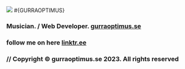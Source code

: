 <img src="https://www.gurraoptimus.se/img/github.jpg" /> 
#{GURRAOPTIMUS}

### Musician. / Web Developer. [gurraoptimus.se](https://gurraoptimus.se)
### follow me on here [linktr.ee](https://linktr.ee/gurraoptimus)
### // Copyright © gurraoptimus.se 2023. All rights reserved
